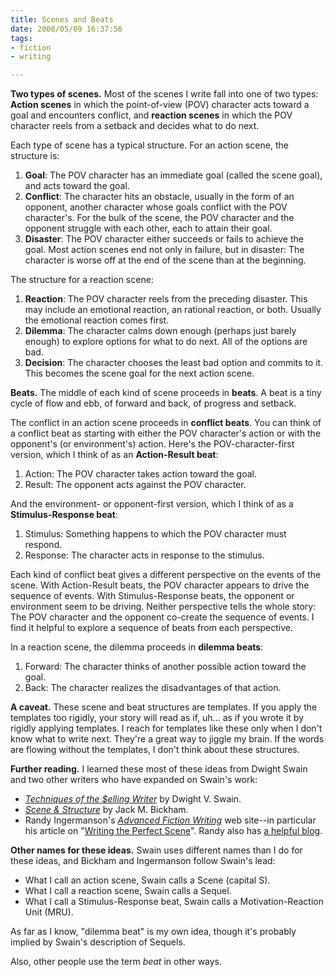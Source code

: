 ```yaml
--- 
title: Scenes and Beats
date: 2008/05/09 16:37:56
tags: 
- fiction
- writing

---
```


<strong>Two types of scenes.</strong>  Most of the scenes I write fall into one of two types:  <strong>Action scenes</strong> in which the point-of-view (POV) character acts toward a goal and encounters conflict, and <strong>reaction scenes</strong> in which the POV character reels from a setback and decides what to do next.

Each type of scene has a typical structure.  For an action scene, the structure is:
<ol>
	<li><strong>Goal</strong>:  The POV character has an immediate goal (called the scene goal), and acts toward the goal.</li>
	<li><strong>Conflict</strong>:  The character hits an obstacle, usually in the form of an opponent, another character whose goals conflict with the POV character's.  For the bulk of the scene, the POV character and the opponent struggle with each other, each to attain their goal.</li>
	<li><strong>Disaster</strong>:  The POV character either succeeds or fails to achieve the goal.  Most action scenes end not only in failure, but in disaster:  The character is worse off at the end of the scene than at the beginning.</li>
</ol>
The structure for a reaction scene:
<ol>
	<li><strong>Reaction</strong>:  The POV character reels from the preceding disaster.  This may include an emotional reaction, an rational reaction, or both.  Usually the emotional reaction comes first.</li>
	<li><strong>Dilemma</strong>:  The character calms down enough (perhaps just barely enough) to explore options for what to do next.  All of the options are bad.</li>
	<li><strong>Decision</strong>:  The character chooses the least bad option and commits to it.  This becomes the scene goal for the next action scene.</li>
</ol>
<strong>Beats.</strong>  The middle of each kind of scene proceeds in <strong>beats</strong>.  A beat is a tiny cycle of flow and ebb, of forward and back, of progress and setback.

The conflict in an action scene proceeds in <strong>conflict beats</strong>.  You can think of a conflict beat as starting with either the POV character's action or with the opponent's (or environment's) action.  Here's the POV-character-first version, which I think of as an <strong>Action-Result beat</strong>:
<ol>
	<li>Action:  The POV character takes action toward the goal.</li>
	<li>Result:  The opponent acts against the POV character.</li>
</ol>
And the environment- or opponent-first version, which I think of as a <strong>Stimulus-Response beat</strong>:
<ol>
	<li>Stimulus:  Something happens to which the POV character must respond.</li>
	<li>Response:  The character acts in response to the stimulus.</li>
</ol>
Each kind of conflict beat gives a different perspective on the events of the scene.  With Action-Result beats, the POV character appears to drive the sequence of events.  With Stimulus-Response beats, the opponent or environment seem to be driving.  Neither perspective tells the whole story:  The POV character and the opponent co-create the sequence of events.  I find it helpful to explore a sequence of beats from each perspective.

In a reaction scene, the dilemma proceeds in <strong>dilemma beats</strong>:
<ol>
	<li>Forward:  The character thinks of another possible action toward the goal.</li>
	<li>Back:  The character realizes the disadvantages of that action.</li>
</ol>
<strong>A caveat.</strong>  These scene and beat structures are templates.  If you apply the templates too rigidly, your story will read as if, uh... as if you wrote it by rigidly applying templates.  I reach for templates like these only when I don't know what to write next.  They're a great way to jiggle my brain.  If the words are flowing without the templates, I don't think about these structures.

<strong>Further reading.</strong>  I learned these most of these ideas from Dwight Swain and two other writers who have expanded on Swain's work:
<ul>
	<li><em><a href="http://www.amazon.com/exec/obidos/ASIN/0806111917/dalehemery-20">Techniques of the $elling Writer</a></em> by Dwight V. Swain.</li>
	<li><em><a href="http://www.amazon.com/exec/obidos/ASIN/0898799066/dalehemery-20">Scene &amp; Structure</a></em> by Jack M. Bickham.</li>
	<li>Randy Ingermanson's <em><a href="http://www.advancedfictionwriting.com/">Advanced Fiction Writing</a></em> web site--in particular his article on "<a href="http://www.advancedfictionwriting.com/art/scene.php">Writing the Perfect Scene</a>".  Randy also has <a href="http://www.advancedfictionwriting.com/blog/">a helpful blog</a>.</li>
</ul>
<strong>Other names for these ideas.</strong>  Swain uses different names than I do for these ideas, and Bickham and Ingermanson follow Swain's lead:
<ul>
	<li>What I call an action scene, Swain calls a Scene (capital S).</li>
	<li>What I call a reaction scene, Swain calls a Sequel.</li>
	<li>What I call a Stimulus-Response beat, Swain calls a Motivation-Reaction Unit (MRU).</li>
</ul>
As far as I know, "dilemma beat" is my own idea, though it's probably implied by Swain's description of Sequels.

Also, other people use the term <em>beat</em> in other ways.
